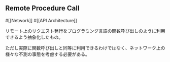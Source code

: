 ## Remote Procedure Call

#[[Network]] #[[API Architecture]]

リモート上のリクエスト発行をプログラミング言語の関数呼び出しのように利用できるよう抽象化したもの。

ただし実際に関数呼び出しと同等に利用できるわけではなく、ネットワーク上の様々な不測の事態を考慮する必要がある。
